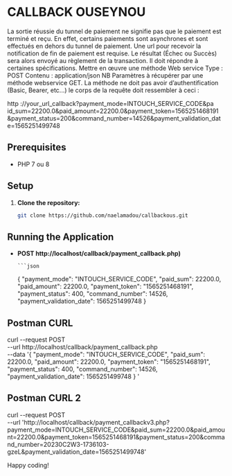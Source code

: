 # CALLBACK OUSEYNOU

La sortie réussie du tunnel de paiement ne signifie pas que le paiement est terminé et reçu. En effet, certains paiements sont asynchrones et sont effectués en dehors du tunnel de paiement. Une url pour recevoir la notification de fin de paiement est requise. Le résultat (Échec ou Succès) sera alors envoyé au règlement de la transaction. Il doit répondre à certaines spécifications.
Mettre en œuvre une méthode Web service
Type : POST
Contenu : application/json
NB
Paramètres à récupérer par une méthode webservice GET.
La méthode ne doit pas avoir d’authentification (Basic, Bearer, etc...) le corps de la requête doit ressembler à ceci :

http ://your_url_callback?payment_mode=INTOUCH_SERVICE_CODE&pa id_sum=22200.0&paid_amount=22200.0&payment_token=1565251468191 &payment_status=200&command_number=14526&payment_validation_dat e=1565251499748


## Prerequisites


- PHP 7 ou 8

## Setup

1. **Clone the repository:**

    ```sh
    git clone https://github.com/naelamadou/callbackous.git
    
    ```


## Running the Application

- **POST http://localhost/callback/payment_callback.php)**
    
      ```json
     {
        "payment_mode": "INTOUCH_SERVICE_CODE",
        "paid_sum": 22200.0,
        "paid_amount": 22200.0,
        "payment_token": "1565251468191",
        "payment_status": 400,
        "command_number": 14526,
        "payment_validation_date": 1565251499748
    }


## Postman CURL

curl --request POST \
  --url http://localhost/callback/payment_callback.php \
  --data '{
    "payment_mode": "INTOUCH_SERVICE_CODE",
    "paid_sum": 22200.0,
    "paid_amount": 22200.0,
    "payment_token": "1565251468191",
    "payment_status": 400,
    "command_number": 14526,
    "payment_validation_date": 1565251499748
}
'
## Postman CURL 2
curl --request POST \
  --url 'http://localhost/callback/payment_callbackv3.php?payment_mode=INTOUCH_SERVICE_CODE&paid_sum=22200.0&paid_amount=22200.0&payment_token=1565251468191&payment_status=200&command_number=20230C2W3-1736103-gzeL&payment_validation_date=1565251499748'

Happy coding!
